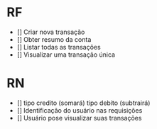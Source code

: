 # RF

- [] Criar nova transação 
- [] Obter resumo da conta
- [] Listar todas as transações
- [] Visualizar uma transação única

# RN

- [] tipo credito (somará) tipo debito (subtrairá)
- [] Identificação do usuário nas requisições
- [] Usuário pose visualizar suas transações